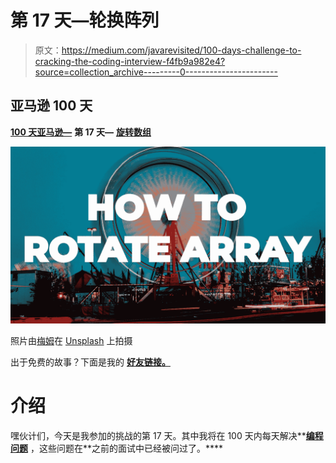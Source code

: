# 第 17 天—轮换阵列

> 原文：<https://medium.com/javarevisited/100-days-challenge-to-cracking-the-coding-interview-f4fb9a982e4?source=collection_archive---------0----------------------->

## **亚马逊 100 天**

[**100 天亚马逊—**](https://leetcode.com/problems/diameter-of-binary-tree/) **第 17 天—** [**旋转数组**](https://leetcode.com/problems/rotate-array/)

![](img/cd4742ef9152e7b41884b23fcb2164b2.png)

照片由[梅姆](https://unsplash.com/@picoftasty?utm_source=unsplash&utm_medium=referral&utm_content=creditCopyText)在 [Unsplash](https://unsplash.com/s/photos/rotate?utm_source=unsplash&utm_medium=referral&utm_content=creditCopyText) 上拍摄

出于免费的故事？下面是我的 [**好友链接。**](/@akshay_ravindran/100-days-challenge-to-cracking-the-coding-interview-f4fb9a982e4?source=friends_link&sk=adefcd0e3e999de2b339257b704c70fc)

# 介绍

嘿伙计们，今天是我参加的挑战的第 17 天。其中我将在 100 天内每天解决**[**编程问题**](/hackernoon/50-data-structure-and-algorithms-interview-questions-for-programmers-b4b1ac61f5b0) ，这些问题在**之前的面试中已经被问过了。****